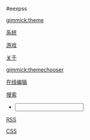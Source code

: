 #eexpss

[gimmick:theme](slate)

[系统]()

[游戏]()

[关于]()
  
[gimmick:themechooser](选择皮肤)

[在线编辑](http://prose.io/#eexpress)

[搜索]()

 * [<input id="search_input" type="text"/>](#)

[RSS]()

[CSS]()
